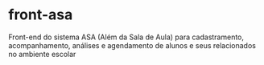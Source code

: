 # front-asa
Front-end do sistema ASA (Além da Sala de Aula) para cadastramento, acompanhamento, análises e agendamento de alunos e seus relacionados no ambiente escolar
